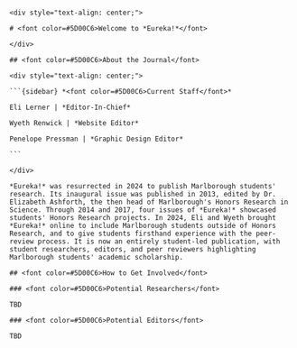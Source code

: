 
````{div} full-width

<div style="text-align: center;"> 

# <font color=#5D00C6>Welcome to *Eureka!*</font>

</div>

## <font color=#5D00C6>About the Journal</font>

<div style="text-align: center;"> 

```{sidebar} *<font color=#5D00C6>Current Staff</font>*

Eli Lerner | *Editor-In-Chief*

Wyeth Renwick | *Website Editor*

Penelope Pressman | *Graphic Design Editor*

```

</div>

*Eureka!* was resurrected in 2024 to publish Marlborough students' research. Its inaugural issue was published in 2013, edited by Dr. Elizabeth Ashforth, the then head of Marlborough's Honors Research in Science. Through 2014 and 2017, four issues of *Eureka!* showcased students' Honors Research projects. In 2024, Eli and Wyeth brought *Eureka!* online to include Marlborough students outside of Honors Research, and to give students firsthand experience with the peer-review process. It is now an entirely student-led publication, with student researchers, editors, and peer reviewers highlighting Marlborough students' academic scholarship.

## <font color=#5D00C6>How to Get Involved</font>

### <font color=#5D00C6>Potential Researchers</font>

TBD

### <font color=#5D00C6>Potential Editors</font>

TBD

````

